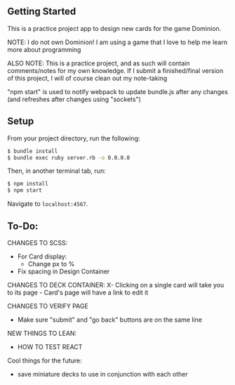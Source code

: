 ## Getting Started

This is a practice project app to design new cards for the game Dominion.

NOTE: I do not own Dominion!  I am using a game that I love to help me learn more about programming

ALSO NOTE: This is a practice project, and as such will contain comments/notes for my own knowledge. If I submit a finished/final version of this project, I will of course clean out my note-taking

"npm start" is used to notify webpack to update bundle.js after any changes (and refreshes after changes using "sockets")

## Setup

From your project directory, run the following:

```sh
$ bundle install
$ bundle exec ruby server.rb -o 0.0.0.0
```

Then, in another terminal tab, run:

```sh
$ npm install
$ npm start
```

Navigate to `localhost:4567`.

## To-Do:

CHANGES TO SCSS:
  - For Card display:
    - Change px to %
  - Fix spacing in Design Container

CHANGES TO DECK CONTAINER:
X- Clicking on a single card will take you to its page
    - Card's page will have a link to edit it

CHANGES TO VERIFY PAGE
  - Make sure "submit" and "go back" buttons are on the same line

NEW THINGS TO LEAN:
  - HOW TO TEST REACT

Cool things for the future:
- save miniature decks to use in conjunction with each other
